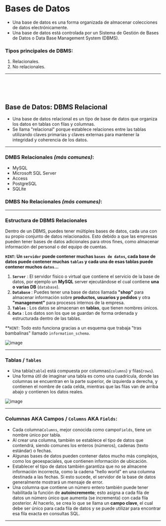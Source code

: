 # Bases de Datos

- Una base de datos es una forma organizada de almacenar colecciones de datos electrónicamente.
- Una base de datos está controlada por un Sistema de Gestión de Bases de Datos o Data Base Management System (DBMS).

### Tipos principales de DBMS: 

1. Relacionales.
2. No relacionales.

---

<br>

<br>

<br>

## Base de Datos: DBMS Relacional

- Una base de datos relacional es un tipo de base de datos que organiza los datos en tablas con filas y columnas.
- Se llama "relacional" porque establece relaciones entre las tablas utilizando claves primarias y claves externas para mantener la integridad y coherencia de los datos.

---

### DMBS Relacionales _(más comunes)_:

- MySQL
- Microsoft SQL Server
- Access
- PostgreSQL
- SQLite

### DMBS No Relacionales _(más comunes)_:

---

### Estructura de DBMS Relacionales

Dentro de un DBMS, puedes tener múltiples bases de datos, cada una con su propio conjunto de datos relacionados. Esto debido a que las empresas pueden tener bases de datos adicionales para otros fines, como almacenar información del personal o del equipo de cuentas.

**`HINT`: Un `servidor` puede contener muchas `bases de datos`, cada base de datos puede contener muchas `tablas` y cada una de esas tablas puede contener muchos `datos`...**

1. **`Server`** : El servidor físico o virtual que contiene el servicio de la base de datos, por ejemplo un **MySQL** server ejecutándose el cual contiene **una o varias DB** (`database`).
2. **`Database`** : Puedes tener una base de datos llamada **"shop"** para almacenar información sobre **productos, usuarios y pedidos** y otra **"management"** para procesos internos de la empresa.
3. **`Tables`** : Los datos se almacenan en **tablas**, que tienen nombres únicos.
4. **`Data`** : Los datos son los que se guardan de forma ordenada y estructurada dentro de las tablas.

**`HINT`: Todo esto funciona gracias a un esquema que trabaja "tras bambalinas" llamado `information_schema`.

![image](https://github.com/Fz3r0/Fz3r0_-_SQLi/assets/94720207/c1165108-d820-4e06-8acf-a582db463a7e)

---

### Tablas / `Tables`

- Una tabla(`table`) está compuesta por columnas(`columns`) y filas(`rows`).
- Una forma útil de imaginar una tabla es como una cuadrícula, donde las columnas se encuentran en la parte superior, de izquierda a derecha, y contienen el nombre de cada celda, mientras que las filas van de arriba abajo y contienen los datos reales.

![image](https://github.com/Fz3r0/Fz3r0_-_SQLi/assets/94720207/84aad70c-ee80-4c75-a919-70260711179a)

---

### Columnas AKA Campos / `Columns` AKA `Fields`:

- Cada columna`Columns`, mejor conocida como campo`Fields`, tiene un nombre único por tabla. 
- Al crear una columna, también se establece el tipo de datos que contendrá, siendo comunes los enteros (números), cadenas (texto estándar) o fechas.
- Algunas bases de datos pueden contener datos mucho más complejos, como los geoespaciales, que contienen información de ubicación.
- Establecer el tipo de datos también garantiza que no se almacene información incorrecta, como la cadena "hello world" en una columna destinada a las fechas. Si esto sucede, el servidor de la base de datos generalmente mostrará un mensaje de error.
- Una columna que contiene un número entero también puede tener habilitada la función de **autoincremento**; esto asigna a cada fila de datos un número único que aumenta (se incrementa) con cada fila posterior. Al hacerlo, se crea lo que se llama un **campo clave**, el cual debe ser único para cada fila de datos y se puede utilizar para encontrar esa fila exacta en consultas SQL.

---



